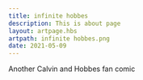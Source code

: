 ```yaml
---
title: infinite hobbes
description: This is about page
layout: artpage.hbs
artpath: infinite hobbes.png
date: 2021-05-09
---
```


Another Calvin and Hobbes fan comic